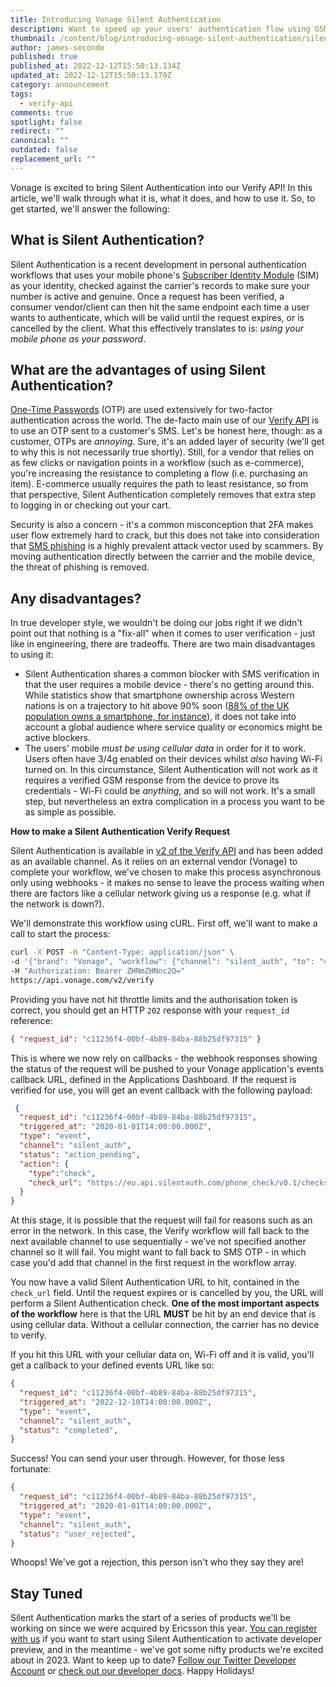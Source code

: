 ```yaml
---
title: Introducing Vonage Silent Authentication
description: Want to speed up your users' authentication flow using GSM? Vonage does that.
thumbnail: /content/blog/introducing-vonage-silent-authentication/silent-authentication.png
author: james-seconde
published: true
published_at: 2022-12-12T15:50:13.134Z
updated_at: 2022-12-12T15:50:13.179Z
category: announcement
tags:
  - verify-api
comments: true
spotlight: false
redirect: ""
canonical: ""
outdated: false
replacement_url: ""
---
```

Vonage is excited to bring Silent Authentication into our Verify API! In this article, we'll walk through what it is, what it does, and how to use it. So, to get started, we'll answer the following:

## **What is Silent Authentication?**

Silent Authentication is a recent development in personal authentication workflows that uses your mobile phone's [Subscriber Identity Module](https://ec.europa.eu/eurostat/cros/content/Glossary%3ASubscriber_Identity_Module_%28SIM%29_en) (SIM) as your identity, checked against the carrier's records to make sure your number is active and genuine. Once a request has been verified, a consumer vendor/client can then hit the same endpoint each time a user wants to authenticate, which will be valid until the request expires, or is cancelled by the client. What this effectively translates to is: *using* *your mobile phone as your password*.

## **What are the advantages of using Silent Authentication?**

[One-Time Passwords](https://workos.com/blog/guide-to-one-time-passwords-otps) (OTP) are used extensively for two-factor authentication across the world. The de-facto main use of our [Verify API](https://developer.vonage.com/api/verify.v2) is to use an OTP sent to a customer's SMS. Let's be honest here, though: as a customer, OTPs are *annoying*. Sure, it's an added layer of security (we'll get to why this is not necessarily true shortly). Still, for a vendor that relies on as few clicks or navigation points in a workflow (such as e-commerce), you're increasing the resistance to completing a flow (i.e. purchasing an item). E-commerce usually requires the path to least resistance, so from that perspective, Silent Authentication completely removes that extra step to logging in or checking out your cart.

Security is also a concern - it's a common misconception that 2FA makes user flow extremely hard to crack, but this does not take into consideration that [SMS phishing](https://cybersecurity.att.com/blogs/security-essentials/sms-phishing-explained-what-is-smishing) is a highly prevalent attack vector used by scammers. By moving authentication directly between the carrier and the mobile device, the threat of phishing is removed.

## **Any disadvantages?**

In true developer style, we wouldn't be doing our jobs right if we didn't point out that nothing is a "fix-all" when it comes to user verification - just like in engineering, there are tradeoffs. There are two main disadvantages to using it:

* Silent Authentication shares a common blocker with SMS verification in that the user requires a mobile device - there's no getting around this. While statistics show that smartphone ownership across Western nations is on a trajectory to hit above 90% soon ([88% of the UK population owns a smartphone, for instance](https://www.uswitch.com/mobiles/studies/mobile-statistics/#:~:text=As%20of%202021%2C%2088%25%20of,of%20adults%20had%20a%20smartphone.)), it does not take into account a global audience where service quality or economics might be active blockers.
* The users' mobile *must be using cellular data* in order for it to work. Users often have 3/4g enabled on their devices whilst *also* having Wi-Fi turned on. In this circumstance, Silent Authentication will not work as it requires a verified GSM response from the device to prove its credentials - Wi-Fi could be *anything*, and so will not work. It's a small step, but nevertheless an extra complication in a process you want to be as simple as possible.

**How to make a Silent Authentication Verify Request**

Silent Authentication is available in [v2 of the Verify API](https://developer.vonage.com/api/verify.v2) and has been added as an available channel. As it relies on an external vendor (Vonage) to complete your workflow, we've chosen to make this process asynchronous only using webhooks - it makes no sense to leave the process waiting when there are factors like a cellular network giving us a response (e.g. what if the network is down?).

We'll demonstrate this workflow using cURL. First off, we'll want to make a call to start the process:

```bash
curl -X POST -H "Content-Type: application/json" \
-d '{"brand": "Vonage", "workflow": {"channel": "silent_auth", "to": "447700900000"}}' \
-H "Authorization: Bearer ZHNmZHNnc2Q="
https://api.vonage.com/v2/verify
```

Providing you have not hit throttle limits and the authorisation token is correct, you should get an HTTP `202` response with your `request_id` reference:

```json
{ "request_id": "c11236f4-00bf-4b89-84ba-88b25df97315" }
```

This is where we now rely on callbacks - the webhook responses showing the status of the request will be pushed to your Vonage application's events callback URL, defined in the Applications Dashboard. If the request is verified for use, you will get an event callback with the following payload:

```json
 {
  "request_id": "c11236f4-00bf-4b89-84ba-88b25df97315",
  "triggered_at": "2020-01-01T14:00:00.000Z",
  "type": "event",
  "channel": "silent_auth",
  "status": "action_pending",
  "action": {
    "type":"check",
    "check_url": "https://eu.api.silentauth.com/phone_check/v0.1/checks/c11236f4-00bf-4b89-84ba-88b25df97315/redirect"
  }
}
```

At this stage, it is possible that the request will fail for reasons such as an error in the network. In this case, the Verify workflow will fall back to the next available channel to use sequentially - we've not specified another channel so it will fail. You might want to fall back to SMS OTP - in which case you'd add that channel in the first request in the workflow array.

You now have a valid Silent Authentication URL to hit, contained in the `check_url` field. Until the request expires or is cancelled by you, the URL will perform a Silent Authentication check. **One of the most important aspects of the workflow** here is that the URL **MUST** be hit by an end device that is using cellular data. Without a cellular connection, the carrier has no device to verify. 

If you hit this URL with your cellular data on, Wi-Fi off and it is valid, you'll get a callback to your defined events URL like so:

```json
{
  "request_id": "c11236f4-00bf-4b89-84ba-88b25df97315",
  "triggered_at": "2022-12-10T14:00:00.000Z",
  "type": "event",
  "channel": "silent_auth",
  "status": "completed",
}
```

Success! You can send your user through. However, for those less fortunate:

```json
{
  "request_id": "c11236f4-00bf-4b89-84ba-88b25df97315",
  "triggered_at": "2020-01-01T14:00:00.000Z",
  "type": "event",
  "channel": "silent_auth",
  "status": "user_rejected",
}
```

Whoops! We've got a rejection, this person isn't who they say they are!

## **Stay Tuned**

Silent Authentication marks the start of a series of products we'll be working on since we were acquired by Ericsson this year. [You can register with us](https://www.vonage.com/communications-apis/verify/) if you want to start using Silent Authentication to activate developer preview, and in the meantime - we've got some nifty products we're excited about in 2023. Want to keep up to date? [Follow our Twitter Developer Account](https://twitter.com/VonageDev) or [check out our developer docs](https://developer.vonage.com/documentation). Happy Holidays!